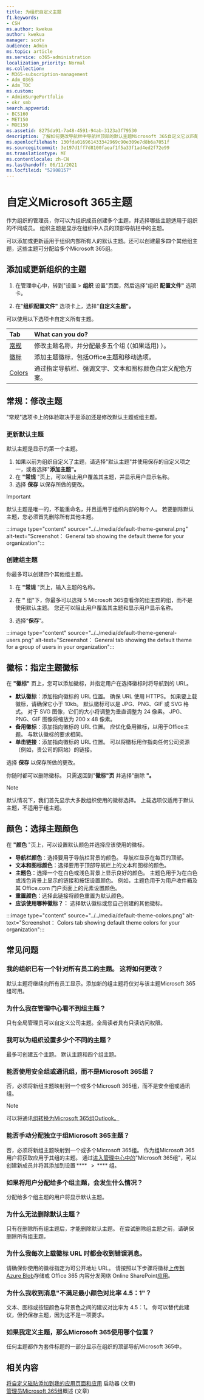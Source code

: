 ```yaml
---
title: 为组织自定义主题
f1.keywords:
- CSH
ms.author: kwekua
author: kwekua
manager: scotv
audience: Admin
ms.topic: article
ms.service: o365-administration
localization_priority: Normal
ms.collection:
- M365-subscription-management
- Adm_O365
- Adm_TOC
ms.custom:
- AdminSurgePortfolio
- okr_smb
search.appverid:
- BCS160
- MET150
- MOE150
ms.assetid: 8275da91-7a48-4591-94ab-3123a3f79530
description: 了解如何更改导航栏中导航栏顶部的默认主题Microsoft 365自定义它以匹配公司徽标或颜色。
ms.openlocfilehash: 130fda016961433342969c90e309e7d8b6a7051f
ms.sourcegitcommit: 3e197d1ff7d8100faeaf1f5a33f1ad4ed2f72e99
ms.translationtype: MT
ms.contentlocale: zh-CN
ms.lasthandoff: 06/11/2021
ms.locfileid: "52908157"
---
```

# <a name="customize-the-microsoft-365-theme-for-your-organization"></a>自定义Microsoft 365主题

作为组织的管理员，你可以为组织成员创建多个主题，并选择哪些主题适用于组织的不同成员。 组织主题是显示在组织中人员的顶部导航栏中的主题。

可以添加或更新适用于组织内部所有人的默认主题。还可以创建最多四个其他组主题，这些主题可分配给多个Microsoft 365组。
  
## <a name="add-or-update-your-organizations-theme"></a>添加或更新组织的主题

1. 在管理中心中，转到"设置 \> **组织** 设置"页面，然后选择"组织 **配置文件"** 选项卡。

2. 在"**组织配置文件"** 选项卡上，选择"**自定义主题"。**

可以使用以下选项卡自定义所有主题。

|**Tab**|**What can you do?**|
|:-----|:-----|
|[常规](#general-modify-a-theme) <br/> |修改主题名称，并分配最多五个组 (（如果适用) ）。  <br/> |
|[徽标](#logos-specify-your-theme-logos) <br/> |添加主题徽标，包括Office主题和移动选项。  <br/> |
|[Colors](#colors-choose-theme-colors) <br/> |通过指定导航栏、强调文字、文本和图标颜色自定义配色方案。 <br/> |

## <a name="general-modify-a-theme"></a>常规：修改主题

"常规"选项卡上的体验取决于是添加还是修改默认主题或组主题。

### <a name="update-the-default-theme"></a>更新默认主题

默认主题是显示的第一个主题。  

1. 如果以前为组织自定义了主题，请选择"默认主题"并使用保存的自定义项之一，或者选择"**添加主题"。**
2. 在 **"常规** "页上，可以阻止用户覆盖其主题，并显示用户显示名称。
3. 选择 **保存** 以保存所做的更改。  

> [!IMPORTANT]
> 默认主题是唯一的，不能重命名，并且适用于组织内部的每个人。 若要删除默认主题，您必须首先删除所有其他主题。

:::image type="content" source="../../media/default-theme-general.png" alt-text="Screenshot： General tab showing the default theme for your organization":::

### <a name="create-a-group-theme"></a>创建组主题

你最多可以创建四个其他组主题。

1. 在 **"常规** "页上，输入主题的名称。

2. 在 **"** 组"下，你最多可以选择 5 Microsoft 365查看你的组主题的组，而不是使用默认主题。 您还可以阻止用户覆盖其主题和显示用户显示名称。

3. 选择“**保存**”。

:::image type="content" source="../../media/default-theme-general-users.png" alt-text="Screenshot： General tab showing the default theme for a group of users in your organization":::

## <a name="logos-specify-your-theme-logos"></a>徽标：指定主题徽标

在 **"徽标"** 页上，您可以添加徽标，并指定用户在选择徽标时将导航到的 URL。

- **默认徽标**：添加指向徽标的 URL 位置。 确保 URL 使用 HTTPS。 如果要上载徽标，请确保它小于 10kb。 默认徽标可以是 JPG、PNG、GIF 或 SVG 格式。 对于 SVG 图像，它们的大小将调整为垂直调整为 24 像素。 JPG、PNG、GIF 图像将缩放为 200 x 48 像素。
- **备用徽标**：添加指向徽标的 URL 位置。 应优化备用徽标，以用于Office主题。 与默认徽标的要求相同。
- **单击链接**：添加指向徽标的 URL 位置。 可以将徽标用作指向任何公司资源（例如，贵公司的网站）的链接。

选择 **保存** 以保存所做的更改。

你随时都可以删除徽标。 只需返回到"**徽标"页** 并选择"删除 **"。**

> [!NOTE]
> 默认情况下，我们首先显示大多数组织使用的徽标选择。 上载选项仅适用于默认主题，不适用于组主题。
  
## <a name="colors-choose-theme-colors"></a>颜色：选择主题颜色

在 **"颜色** "页上，可以设置默认颜色并选择应该使用的徽标。

- **导航栏颜色**：选择要用于导航栏背景的颜色。 导航栏显示在每页的顶部。
- **文本和图标颜色**：选择要用于顶部导航栏上的文本和图标的颜色。
- **主题色**：选择一个在白色或浅色背景上显示良好的颜色。 主题色用于为在白色或浅色背景上显示的链接和按钮设置颜色。 例如，主题色用于为用户收件箱及其 Office.com 门户页面上的元素设置颜色。
- **重置颜色**：选择此链接将颜色重置为默认颜色。
- **应该使用哪种徽标？：** 选择默认徽标或您自己创建的其他徽标。

:::image type="content" source="../../media/default-theme-colors.png" alt-text="Screenshot： Colors tab showing default theme colors for your organization":::

## <a name="frequently-asked-questions"></a>常见问题

### <a name="my-organization-already-has-a-theme-for-all-employees-how-will-this-change"></a>我的组织已有一个针对所有员工的主题。 这将如何更改？

默认主题将继续向所有员工显示。添加新的组主题将仅对与该主题Microsoft 365组可用。

### <a name="whydont-isee-group-themes-in-the-admin-center"></a>为什么我在管理中心看不到组主题？

只有全局管理员可以自定义公司主题。全局读者具有只读访问权限。

### <a name="how-many-different-themes-can-i-set-up-for-my-organization"></a>我可以为组织设置多少个不同的主题？  

最多可创建五个主题。 默认主题和四个组主题。  

### <a name="can-i-use-security-groups-or-distribution-groups-instead-of-microsoft-365-groups"></a>能否使用安全组或通讯组，而不是Microsoft 365组？

否，必须将新组主题映射到一个或多个Microsoft 365组，而不是安全组或通讯组。

> [!NOTE]
> 可以将通讯[组转换为Microsoft 365组Outlook。](../manage/upgrade-distribution-lists.md)

### <a name="can-imanually-assign-a-theme-independent-ofmicrosoft-365-groups"></a>能否手动分配独立于组Microsoft 365主题？  

否，必须将新组主题映射到一个或多个Microsoft 365组。 作为组Microsoft 365用户将获取应用于其组的主题。 通过[进入管理中心中的](../create-groups/create-groups.md)"Microsoft 365组"，可以创建新成员并将其添加到设置 ****   >  **** 组。

### <a name="what-happens-if-a-user-is-assigned-to-multiple-group-themes"></a>如果将用户分配给多个组主题，会发生什么情况？  

分配给多个组主题的用户将显示默认主题。  

### <a name="why-cant-i-delete-the-default-theme"></a>为什么无法删除默认主题？  

只有在删除所有组主题后，才能删除默认主题。 在尝试删除组主题之前，请确保删除所有组主题。

### <a name="why-am-i-receiving-an-error-message-every-time-i-uploadalogo-url"></a>为什么我每次上载徽标 URL 时都会收到错误消息。  

请确保你使用的徽标指定为可公开地址 URL。 请按照以下步骤将徽标[上传到 Azure Blob](/azure/storage/blobs/storage-upload-process-images?tabs=dotnet)存储或 Office 365 内容分发网络 Online SharePoint[应用](../../enterprise/use-microsoft-365-cdn-with-spo.md)。

### <a name="why-am-i-receiving-themessagedoesnt-meet-minimum-color-contrast-ratio-of-451"></a>为什么我收到消息"不满足最小颜色对比率 4.5：1"？

文本、图标或按钮颜色与背景色之间的建议对比率为 4.5：1。 你可以替代此建议，但仍保存主题，因为这不是一项要求。

### <a name="if-i-define-a-theme-which-places-in-microsoft-365-will-this-be-used"></a>如果我定义主题，那么Microsoft 365使用哪个位置？

任何主题都作为套件标题的一部分显示在组织的顶部导航Microsoft 365中。  
  
## <a name="related-content"></a>相关内容

[将自定义磁贴添加到我的应用页面和应用](../manage/customize-the-app-launcher.md) 启动器 (文章) \
[管理员Microsoft 365组](../create-groups/office-365-groups.md)概述 (文章) 
